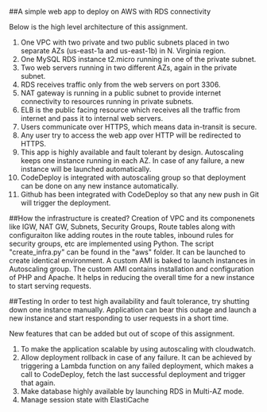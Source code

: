 ##A simple web app to deploy on AWS with RDS connectivity

Below is the high level architecture of this assignment.

1. One VPC with two private and two public subnets placed in two separate AZs (us-east-1a and us-east-1b) in N. Virginia region.
2. One MySQL RDS instance t2.micro running in one of the private subnet.
3. Two web servers running in two different AZs, again in the private subnet.
4. RDS receives traffic only from the web servers on port 3306.
5. NAT gateway is running in a public subnet to provide internet connectivity to resources running in private subnets.
6. ELB is the public facing resource which receives all the traffic from internet and pass it to internal web servers.
7. Users communicate over HTTPS, which means data in-transit is secure. 
8. Any user try to access the web app over HTTP will be redirected to HTTPS.
9. This app is highly available and fault tolerant by design. Autoscaling keeps one instance running in each AZ. In case of any failure, a new instance will be launched automatically.
10. CodeDeploy is integrated with autoscaling group so that deployment can be done on any new instance automatically.
11. Github has been integrated with CodeDeploy so that any new push in Git will trigger the deployment.

##How the infrastructure is created?
Creation of VPC and its componenets like IGW, NAT GW, Subnets, Security Groups, Route tables along with configuraiton like adding routes in the route tables, inbound rules for security groups, etc are implemented using Python.
The script "create_infra.py" can be found in the "aws" folder. It can be launched to create identical environment. 
A custom AMI is baked to launch instances in Autoscaling group. The custom AMI contains installation and configuration of PHP and Apache. It helps in reducing the overall time for a new instance to start serving requests.


##Testing
In order to test high availability and fault tolerance, try shutting down one instance manually. Application can bear this outage and launch a new instance and start responding to user requests in a short time.

New features that can be added but out of scope of this assignment.

1. To make the application scalable by using autoscaling with cloudwatch.
2. Allow deployment rollback in case of any failure. It can be achieved by triggering a Lambda function on any failed deployment, which makes a call to CodeDeploy, fetch the last successful deployment and trigger that again.
3. Make database highly available by launching RDS in Multi-AZ mode.
4. Manage session state with ElastiCache
